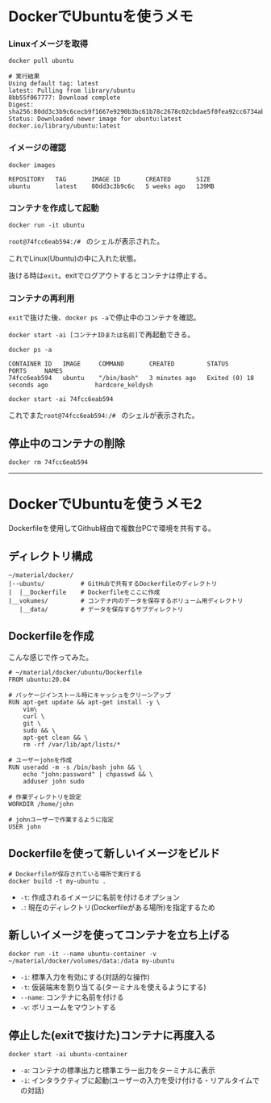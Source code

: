 # DockerでUbuntuを使うメモ

### Linuxイメージを取得

```
docker pull ubuntu
```

```
# 実行結果
Using default tag: latest
latest: Pulling from library/ubuntu
8bb55f067777: Download complete 
Digest: sha256:80dd3c3b9c6cecb9f1667e9290b3bc61b78c2678c02cbdae5f0fea92cc6734ab
Status: Downloaded newer image for ubuntu:latest
docker.io/library/ubuntu:latest
```

### イメージの確認

```
docker images

REPOSITORY   TAG       IMAGE ID       CREATED       SIZE
ubuntu       latest    80dd3c3b9c6c   5 weeks ago   139MB
```

### コンテナを作成して起動

```
docker run -it ubuntu
```

`root@74fcc6eab594:/# ` のシェルが表示された。

これでLinux(Ubuntu)の中に入れた状態。

抜ける時は`exit`。exitでログアウトするとコンテナは停止する。

### コンテナの再利用

`exit`で抜けた後、`docker ps -a`で停止中のコンテナを確認。

`docker start -ai [コンテナIDまたは名前]`で再起動できる。

```
docker ps -a

CONTAINER ID   IMAGE     COMMAND       CREATED         STATUS                      PORTS     NAMES
74fcc6eab594   ubuntu    "/bin/bash"   3 minutes ago   Exited (0) 18 seconds ago             hardcore_keldysh
```

```
docker start -ai 74fcc6eab594
```

これでまた`root@74fcc6eab594:/# ` のシェルが表示された。

## 停止中のコンテナの削除

```
docker rm 74fcc6eab594
```

---

# DockerでUbuntuを使うメモ2

Dockerfileを使用してGithub経由で複数台PCで環境を共有する。

## ディレクトリ構成

```
~/material/docker/
|--ubuntu/          # GitHubで共有するDockerfileのディレクトリ
|  |__Dockerfile    # Dockerfileをここに作成
|__vokumes/         # コンテナ内のデータを保存するボリューム用ディレクトリ
   |__data/         # データを保存するサブディレクトリ
```

## Dockerfileを作成

こんな感じで作ってみた。

```
# ~/material/docker/ubuntu/Dockerfile
FROM ubuntu:20.04

# パッケージインストール時にキャッシュをクリーンアップ
RUN apt-get update && apt-get install -y \
    vim\
    curl \
    git \
    sudo && \
    apt-get clean && \
    rm -rf /var/lib/apt/lists/*

# ユーザーjohnを作成
RUN useradd -m -s /bin/bash john && \
    echo "john:password" | chpasswd && \
    adduser john sudo

# 作業ディレクトリを設定
WORKDIR /home/john

# johnユーザーで作業するように指定
USER john
```

## Dockerfileを使って新しいイメージをビルド

```
# Dockerfileが保存されている場所で実行する
docker build -t my-ubuntu .
```

- `-t`: 作成されるイメージに名前を付けるオプション
- `.`: 現在のディレクトリ(Dockerfileがある場所)を指定するため

## 新しいイメージを使ってコンテナを立ち上げる

```
docker run -it --name ubuntu-container -v ~/material/docker/volumes/data:/data my-ubuntu
```

- `-i`: 標準入力を有効にする(対話的な操作)
- `-t`: 仮装端末を割り当てる(ターミナルを使えるようにする)
- `--name`: コンテナに名前を付ける
- `-v`: ボリュームをマウントする

## 停止した(exitで抜けた)コンテナに再度入る

```
docker start -ai ubuntu-container
```

- `-a`: コンテナの標準出力と標準エラー出力をターミナルに表示
- `-i`: インタラクティブに起動(ユーザーの入力を受け付ける・リアルタイムでの対話)

